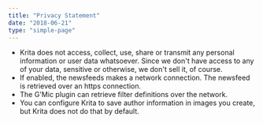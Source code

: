 ```yaml
---
title: "Privacy Statement"
date: "2018-06-21"
type: "simple-page"
---
```


- Krita does not access, collect, use, share or transmit any personal information or user data whatsoever. Since we don't have access to any of your data, sensitive or otherwise, we don't sell it, of course.
- If enabled, the newsfeeds makes a network connection. The newsfeed is retrieved over an https connection.
- The G'Mic plugin can retrieve filter definitions over the network.
- You can configure Krita to save author information in images you create, but Krita does not do that by default.
